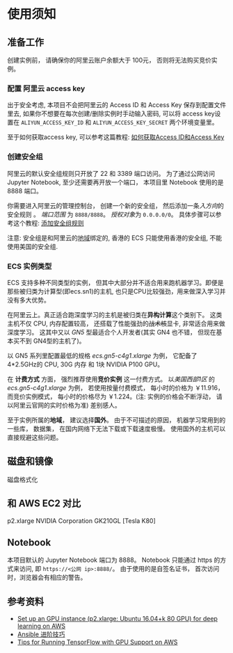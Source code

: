 # 使用须知

## 准备工作

创建实例前， 请确保你的阿里云账户余额大于 100元， 否则将无法购买竞价实例。
### 配置 阿里云 access key
出于安全考虑, 本项目不会把阿里云的 Access ID 和 Access Key 保存到配置文件里去, 如果你不想要在每次创建/删除实例时手动输入密码, 可以将 access key设置在 `ALIYUN_ACCESS_KEY_ID` 和 `ALIYUN_ACCESS_KEY_SECRET` 两个环境变量里。

至于如何获取access key, 可以参考这篇教程: [如何获取Access ID和Access Key](https://help.aliyun.com/knowledge_detail/38738.html)

### 创建安全组

阿里云的默认安全组规则只开放了 22 和 3389 端口访问。 为了通过公网访问 Jupyter Notebook, 至少还需要再开放一个端口， 本项目里 Notebook 使用的是 8888 端口。

你需要进入阿里云的管理控制台， 创建一个新的安全组， 然后添加一条*入方向*的安全规则 。 *端口范围* 为 `8888/8888`。 *授权对象*为 `0.0.0.0/0`。 具体步骤可以参考这个教程: [添加安全组规则](https://help.aliyun.com/document_detail/25471.html)

注意: 安全组是和阿里云的[地域](https://help.aliyun.com/document_detail/40654.html?spm=5176.doc53090.2.9.sHPohS)绑定的, 香港的 ECS 只能使用香港的安全组, 不能使用美国的安全组.

### ECS 实例类型
ECS 支持多种不同类型的实例， 但其中大部分并不适合用来跑机器学习。即便是那些被归类为计算型(即ecs.sn1)的主机, 也只是CPU比较强劲，用来做深入学习并没有多大优势。 

在阿里云上。真正适合跑深度学习的主机是被归类在**异构计算**这个类别下。 这类主机不仅 CPU, 内存配置较高， 还搭载了性能强劲的<del>战术核</del>显卡, 非常适合用来做深度学习。 这其中又以 *GN5* 型最适合个人开发者(其实 GN4 也不错， 但现在基本买不到 GN4型的主机了)。

以 GN5 系列里配置最低的规格 *ecs.gn5-c4g1.xlarge* 为例， 它配备了4*2.5GHz的 CPU, 30G 内存 和 1块 NVIDIA P100 GPU。 

在 **计费方式** 方面， 强烈推荐使用**竞价实例** 这一付费方式。 以*美国西部1区* 的 *ecs.gn5-c4g1.xlarge* 为例， 若使用按量付费模式， 每小时的价格为 ￥11.916， 而竞价实例模式， 每小时的价格尽为 ￥1.224。(注: 实例的价格会不断浮动， 请以阿里云官网的实时价格为准) 差别感人。

至于实例所属的**地域**， 建议选择**国外**。 由于不可描述的原因， 机器学习常用到的一些库， 数据集， 在国内网络下无法下载或下载速度极慢。 使用国外的主机可以直接规避这些问题。


## 磁盘和镜像
磁盘格式化

## 和 AWS EC2 对比
p2.xlarge NVIDIA Corporation GK210GL [Tesla K80]

## Notebook
本项目默认的 Jupyter Notebook 端口为 8888。 Notebook 只能通过 https 的方式来访问, 即 `https://<公网 ip>:8888/`。
由于使用的是自签名证书， 首次访问时，浏览器会有相应的警告。


## 参考资料
- [Set up an GPU instance (p2.xlarge: Ubuntu 16.04+k 80 GPU) for deep learning on AWS](https://medium.com/@rogerxujiang/setting-up-a-gpu-instance-for-deep-learning-on-aws-795343e16e44)
- [Ansible 进阶技巧](https://www.ibm.com/developerworks/cn/linux/1608_lih_ansible/index.html)
- [Tips for Running TensorFlow with GPU Support on AWS](http://mortada.net/tips-for-running-tensorflow-with-gpu-support-on-aws.html)
